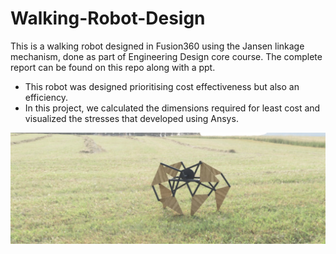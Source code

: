 # Walking-Robot-Design
This is a walking robot designed in Fusion360 using the Jansen linkage mechanism, done as part of Engineering Design core course. The complete report can be found on this repo along with a ppt.

*	This robot was designed prioritising cost effectiveness but also an efficiency.
*	In this project, we calculated the dimensions required for least cost and visualized the stresses that developed using Ansys.


![Walking Robot image using Fusion 360](/Render_image.jpeg)
